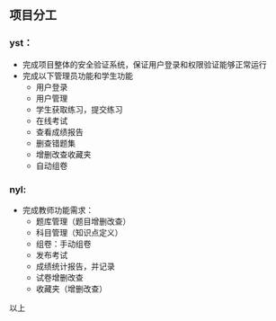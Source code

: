 ## 项目分工

### yst：

- 完成项目整体的安全验证系统，保证用户登录和权限验证能够正常运行
- 完成以下管理员功能和学生功能
  - 用户登录
  - 用户管理
  - 学生获取练习，提交练习
  - 在线考试
  - 查看成绩报告
  - 删查错题集
  - 增删改查收藏夹
  - 自动组卷

### nyl:

- 完成教师功能需求：
  - 题库管理（题目增删改查）
  - 科目管理（知识点定义）
  - 组卷：手动组卷
  - 发布考试
  - 成绩统计报告，并记录
  - 试卷增删改查
  - 收藏夹（增删改查）

以上